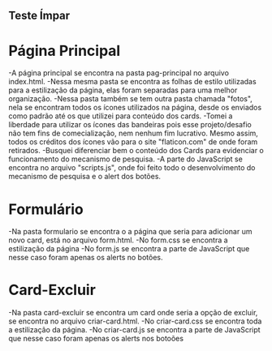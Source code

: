 ## Teste Ímpar
# Página Principal
 -A página principal se encontra na pasta pag-principal no arquivo index.html.
 -Nessa mesma pasta se encontra as folhas de estilo utilizadas para a estilização da página, elas foram separadas para uma melhor organização.
 -Nessa pasta também se tem outra pasta chamada "fotos", nela se encontram todos os ícones utilizados na página, desde os enviados como padrão até os que utilizei para conteúdo dos cards.
 -Tomei a liberdade para utilizar os ícones das bandeiras pois esse projeto/desafio não tem fins de comecialização, nem nenhum fim lucrativo. Mesmo assim, todos os créditos dos ícones vão para o site "flaticon.com" de onde foram retirados.
 -Busquei diferenciar bem o conteúdo dos Cards para evidenciar o funcionamento do mecanismo de pesquisa.
 -A parte do JavaScript se encontra no arquivo "scripts.js", onde foi feito todo o desenvolvimento do mecanismo de pesquisa e o alert dos botões.

 # Formulário 
 -Na pasta formulario se encontra o a página que seria para adicionar um novo card, está no arquivo form.html.
 -No form.css se encontra a estilização da página 
 -No form.js se encontra a parte de JavaScript que nesse caso foram apenas os alerts no botões.

# Card-Excluir
 -Na pasta card-excluir se encontra um card onde seria a opção de excluir, se encontra no arquivo criar-card.html.
 -No criar-card.css se encontra toda a estilização da página.
 -No criar-card.js se encontra a parte de JavaScript que nesse caso foram apenas os alerts nos botoões

